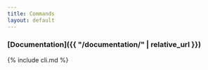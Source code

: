 ```yaml
---
title: Commands
layout: default
---
```


### [Documentation]({{ "/documentation/" | relative_url }})

{% include cli.md %}
